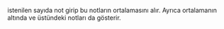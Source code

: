 istenilen sayıda not girip bu notların ortalamasını alır.
Ayrıca ortalamanın altında ve üstündeki notları da gösterir.
